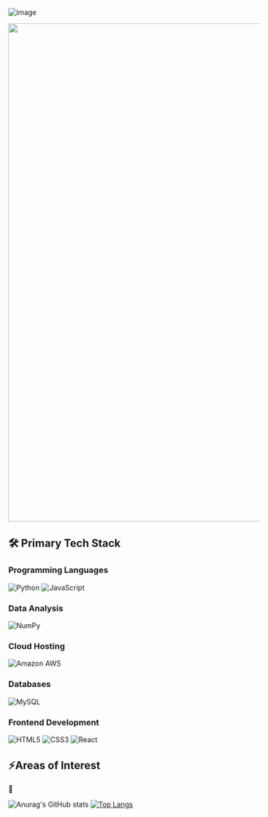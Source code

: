 ![image](https://user-images.githubusercontent.com/26994982/228437179-bc8677ac-5f35-42ec-bb67-28f539076740.png)
<div id="header" align="center">
  <img src="https://github.com/DeeHawk/TIS.io/blob/master/hawk.gif.gif" width="1000"/>
</div>
 
## 🛠 Primary Tech Stack 

### Programming Languages

![Python](https://img.shields.io/badge/Python-FFD43B?style=for-the-badge&logo=python&logoColor=blue)
![JavaScript](https://img.shields.io/badge/JavaScript-323330?style=for-the-badge&logo=javascript&logoColor=F7DF1E)


### Data Analysis

![NumPy](https://img.shields.io/badge/Numpy-777BB4?style=for-the-badge&logo=numpy&logoColor=white)


### Cloud Hosting

![Amazon AWS](https://img.shields.io/badge/Amazon_AWS-FF9900?style=for-the-badge&logo=amazonaws&logoColor=white)


### Databases

![MySQL](https://img.shields.io/badge/MySQL-005C84?style=for-the-badge&logo=mysql&logoColor=white)

### Frontend Development

![HTML5](https://img.shields.io/badge/HTML5-E34F26?style=for-the-badge&logo=html5&logoColor=white)
![CSS3](https://img.shields.io/badge/CSS3-1572B6?style=for-the-badge&logo=css3&logoColor=white)
![React](https://img.shields.io/badge/React-20232A?style=for-the-badge&logo=react&logoColor=61DAFB)


## ⚡Areas of Interest


🌟 



![Anurag's GitHub stats](https://github-readme-stats.vercel.app/api?username=deehawk&show_icons=true&theme=radical)
[![Top Langs](https://github-readme-stats.vercel.app/api/top-langs/?username=anuraghazra&hide_progress=true)](https://github.com/anuraghazra/github-readme-stats)
